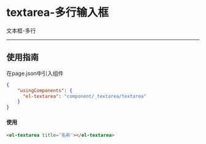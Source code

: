 # textarea-多行输入框

文本框-多行

---

## 使用指南

在page.json中引入组件

```json
{
    "usingComponents": {
      "el-textarea": "component/_textarea/textarea"
    }
}
```

#### 使用

```html
<el-textarea title='名称'></el-textarea>
```



